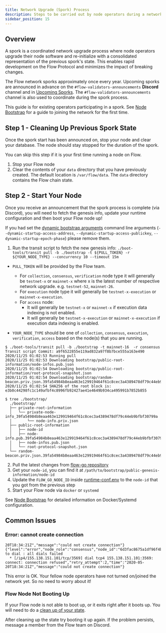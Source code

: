 ```yaml
---
title: Network Upgrade (Spork) Process
description: Steps to be carried out by node operators during a network upgrade.
sidebar_position: 15
---
```


## Overview

A spork is a coordinated network upgrade process where node operators upgrade their node software and
re-initialize with a consolidated representation of the previous spork's state. This enables rapid development
on the Flow Protocol and minimizes the impact of breaking changes.

The Flow network sporks approximately once every year. Upcoming sporks
are announced in advance on the `#flow-validators-announcements` **Discord** channel
and in [Upcoming Sporks](./upcoming-sporks.md). The `#flow-validators-announcements` channel is
also used to coordinate during the spork process.

This guide is for existing operators participating in a spork. See [Node Bootstrap](./node-bootstrap.md)
for a guide to joining the network for the first time.

## Step 1 - Cleaning Up Previous Spork State

Once the spork start has been announced on, stop your node and clear your database. The node should stay stopped for the duration of the spork.

<Callout type="warning">
  You can skip this step if it is your first time running a node on Flow.
</Callout>

1. Stop your Flow node
2. Clear the contents of your `data` directory that you have previously created. The default location is `/var/flow/data`. The `data` directory contains the Flow chain state.

## Step 2 - Start Your Node

Once you receive an announcement that the spork process is complete (via Discord), you will need to fetch the genesis info, update your runtime configuration and then boot your Flow node up!

<Callout type="warning">

If you had set the [dynamic bootstrap arguments](https://developers.flow.com/networks/node-ops/node-operation/protocol-state-bootstrap) command line arguments (`--dynamic-startup-access-address`, `--dynamic-startup-access-publickey`, `--dynamic-startup-epoch-phase`) please remove them.

</Callout>

1. Run the transit script to fetch the new genesis info:
   `./boot-tools/transit pull -b ./bootstrap -t ${PULL_TOKEN} -r ${YOUR_NODE_TYPE} --concurrency 10 --timeout 15m`

- `PULL_TOKEN` will be provided by the Flow team.
  - For `collection`, `consensus`, `verification` node type it will generally be `testnet-x` or `mainnet-x` where x is the latest number of respective network upgrade. e.g. `testnet-52`, `mainnet-26`.
  - For `execution` node type it will generally be `testnet-x-execution` or `mainnet-x-execution`.
  - For `access` node:
    - It will generally be `testnet-x` or `mainnet-x` if execution data indexing is not enabled.
    - It will generally be `testnet-x-execution` or `mainnet-x-execution` if execution data indexing is enabled.

- `YOUR_NODE_TYPE` should be one of `collection`, `consensus`, `execution`, `verification`, `access` based on the node(s) that you are running.

```shell Example
$ ./boot-tools/transit pull -b ./bootstrap -t mainnet-16  -r consensus
Transit script Commit: a9f6522855e119ad832a97f8b7bce555a163e490
2020/11/25 01:02:53 Running pull
2020/11/25 01:02:53 Downloading bootstrap/public-root-information/node-infos.pub.json
2020/11/25 01:02:54 Downloading bootstrap/public-root-information/root-protocol-snapshot.json
2020/11/25 01:02:54 Downloading bootstrap/random-beacon.priv.json.39fa54984b8eaa463e129919464f61c8cec3a4389478df79c44eb9bfbf30799a.enc
2020/11/25 01:02:54 SHA256 of the root block is: e3b0c44298fc1c149afbf4c8996fb92427ae41e4649b934ca495991b7852b855

$ tree ./bootstrap/
  ./bootstrap/
  ├── private-root-information
  │   └── private-node-info_39fa54984b8eaa463e129919464f61c8cec3a4389478df79c44eb9bfbf30799a
  │       └── node-info.priv.json
  ├── public-root-information
  │   ├── node-id
  │   ├── node-info.pub.39fa54984b8eaa463e129919464f61c8cec3a4389478df79c44eb9bfbf30799a.json
  │   ├── node-infos.pub.json
  │   └── root-protocol-snapshot.json
  └── random-beacon.priv.json.39fa54984b8eaa463e129919464f61c8cec3a4389478df79c44eb9bfbf30799a
```

2. Pull the latest changes from [flow-go repository](https://github.com/onflow/flow-go)
3. Get your `node-id`, you can find it at `/path/to/bootstrap/public-genesis-information/node-id`
4. Update the `FLOW_GO_NODE_ID` inside [runtime-conf.env](https://github.com/onflow/flow-go/blob/master/deploy/systemd-docker/runtime-conf.env) to the `node-id` that you got from the previous step
5. Start your Flow node via `docker` or `systemd`

See [Node Bootstrap](./node-bootstrap.md) for detailed information on Docker/Systemd configuration.

## Common Issues

### Error: cannot create connection

```shell
20T18:34:21Z","message":"could not create connection"}
{"level":"error","node_role":"consensus","node_id":"6d3fac8675a1df96f4bb7a27305ae531b6f4d0d2bc13a233e37bb07ab6b852dc","target":"QmVcSQaCdhmk1CMeMN7HTgGiUY1i2KqgVE2vvEmQXK4gAA","error":"failed to dial : all dials failed
  * [/ip4/155.138.151.101/tcp/3569] dial tcp4 155.138.151.101:3569: connect: connection refused","retry_attempt":2,"time":"2020-05-20T18:34:21Z","message":"could not create connection"}
```

This error is OK. Your fellow node operators have not turned on/joined the network yet. So no need to worry about it!

### Flow Node Not Booting Up

If your Flow node is not able to boot up, or it exits right after it boots up. You will need to do a [clean up of your state](./node-bootstrap.md#step-0---cleaning-up-your-previous-state).

After cleaning up the state try booting it up again. If the problem persists, message a member from the Flow team on Discord.
